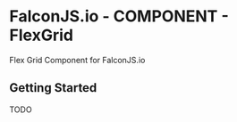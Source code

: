 # FalconJS.io - COMPONENT - FlexGrid
Flex Grid Component for FalconJS.io 

## Getting Started

TODO
